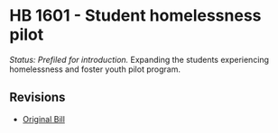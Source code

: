 # HB 1601 - Student homelessness pilot
*Status: Prefiled for introduction.*
Expanding the students experiencing homelessness and foster youth pilot program.

## Revisions
* [Original Bill](1/)